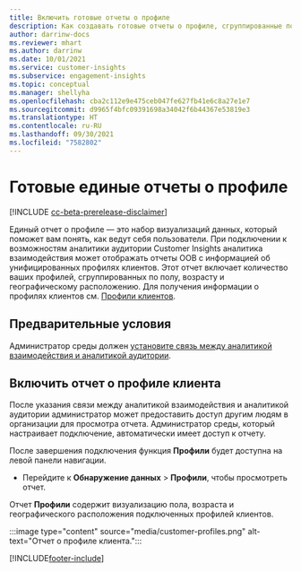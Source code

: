```yaml
---
title: Включить готовые отчеты о профиле
description: Как создавать готовые отчеты о профиле, сгруппированные по полу, возрасту и округу или региону происхождения.
author: darrinw-docs
ms.reviewer: mhart
ms.author: darrinw
ms.date: 10/01/2021
ms.service: customer-insights
ms.subservice: engagement-insights
ms.topic: conceptual
ms.manager: shellyha
ms.openlocfilehash: cba2c112e9e475ceb047fe627fb41e6c8a27e1e7
ms.sourcegitcommit: d9965f4bfc09391698a34042f6b44367e53819e3
ms.translationtype: HT
ms.contentlocale: ru-RU
ms.lasthandoff: 09/30/2021
ms.locfileid: "7582802"
---
```

# <a name="out-of-box-oob-unified-profile-reports"></a>Готовые единые отчеты о профиле

[!INCLUDE [cc-beta-prerelease-disclaimer](includes/cc-beta-prerelease-disclaimer.md)]

Единый отчет о профиле — это набор визуализаций данных, который поможет вам понять, как ведут себя пользователи. При подключении к возможностям аналитики аудитории Customer Insights аналитика взаимодействия может отображать отчеты OOB с информацией об унифицированных профилях клиентов. Этот отчет включает количество ваших профилей, сгруппированных по полу, возрасту и географическому расположению. Для получения информации о профилях клиентов см. [Профили клиентов](../audience-insights/customer-profiles.md).

## <a name="prerequisites"></a>Предварительные условия

Администратор среды должен [установите связь между аналитикой взаимодействия и аналитикой аудитории](integrate-audience-insights-engagement-insights.md).

## <a name="enable-the-customer-profile-report"></a>Включить отчет о профиле клиента

После указания связи между аналитикой взаимодействия и аналитикой аудитории администратор может предоставить доступ другим людям в организации для просмотра отчета. Администратор среды, который настраивает подключение, автоматически имеет доступ к отчету. 

После завершения подключения функция **Профили** будет доступна на левой панели навигации. 

- Перейдите к **Обнаружение данных** > **Профили**, чтобы просмотреть отчет.

Отчет **Профили** содержит визуализацию пола, возраста и географического расположения подключенных профилей клиентов.

:::image type="content" source="media/customer-profiles.png" alt-text="Отчет о профиле клиента.":::

[!INCLUDE[footer-include](../includes/footer-banner.md)]

